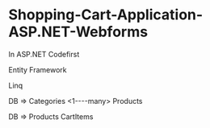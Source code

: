 # Shopping-Cart-Application-ASP.NET-Webforms

In ASP.NET Codefirst

Entity Framework

Linq

DB =>    Categories <1----many>  Products 
      
DB =>  Products <many---1> CartItems
